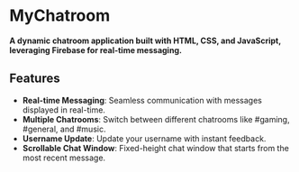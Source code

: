 # MyChatroom

**A dynamic chatroom application built with HTML, CSS, and JavaScript, leveraging Firebase for real-time messaging.**

## Features
- **Real-time Messaging**: Seamless communication with messages displayed in real-time.
- **Multiple Chatrooms**: Switch between different chatrooms like #gaming, #general, and #music.
- **Username Update**: Update your username with instant feedback.
- **Scrollable Chat Window**: Fixed-height chat window that starts from the most recent message.

